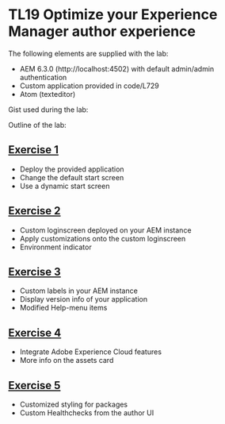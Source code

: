 # TL19 Optimize your Experience Manager author experience

The following elements are supplied with the lab:

* AEM 6.3.0 (http://localhost:4502) with default admin/admin authentication
* Custom application provided in code/L729
* Atom (texteditor)
 
Gist used during the lab: 

Outline of the lab:


## [Exercise 1](exercise1/README.md)

* Deploy the provided application
* Change the default start screen
* Use a dynamic start screen

## [Exercise 2](exercise2/README.md)

* Custom loginscreen deployed on your AEM instance
* Apply customizations onto the custom loginscreen
 * Environment indicator
 
## [Exercise 3](exercise3/README.md)

* Custom labels in your AEM instance
* Display version info of your application
* Modified Help-menu items

## [Exercise 4](exercise4/README.md)

* Integrate Adobe Experience Cloud features
* More info on the assets card

## [Exercise 5](exercise5/README.md)

* Customized styling for packages
* Custom Healthchecks from the author UI
